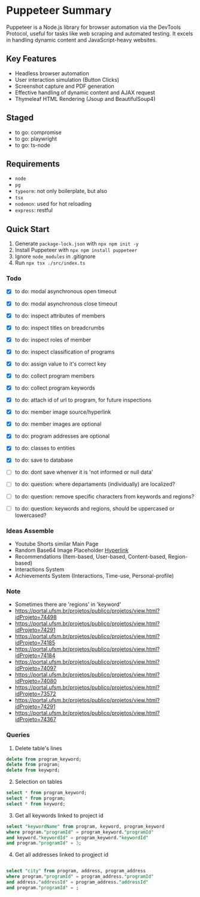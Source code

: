 # Puppeteer Summary

Puppeteer is a Node.js library for browser automation via the DevTools Protocol, useful for tasks like web scraping and automated testing. It excels in handling dynamic content and JavaScript-heavy websites.

## Key Features
- Headless browser automation
- User interaction simulation (Button Clicks)
- Screenshot capture and PDF generation
- Effective handling of dynamic content and AJAX request
- Thymeleaf HTML Rendering (Jsoup and BeautifulSoup4)

## Staged
- to go: compromise
- to go: playwright
- to go: ts-node

## Requirements
- `node`
- `pg`
- `typeorm`: not only boilerplate, but also 
- `tsx`
- `nodemon`: used for hot reloading
- `express`: restful

## Quick Start
1. Generate `package-lock.json` with `npx npm init -y`
2. Install Puppeteer with `npx npm install puppeteer`
3. Ignore `node_modules` in .gitignore
5. Run `npx tsx ./src/index.ts`

### Todo
- [x] to do: modal asynchronous open timeout
- [x] to do: modal asynchronous close timeout
- [x] to do: inspect attributes of members
- [x] to do: inspect titles on breadcrumbs 
- [x] to do: inspect roles of member 
- [x] to do: inspect classification of programs
- [x] to do: assign value to it's correct key
- [x] to do: collect program members
- [x] to do: collect program keywords
- [x] to do: attach id of url to program, for future inspections
- [x] to do: member image source/hyperlink
- [x] to do: member images are optional
- [x] to do: program addresses are optional
- [x] to do: classes to entities 
- [x] to do: save to database
- [ ] to do: dont save whenver it is 'not informed or null data'

- [ ] to do: question: where departaments (individually) are localized?
- [ ] to do: question: remove specific characters from keywords and regions?
- [ ] to do: question: keywords and regions, should be uppercased or lowercased?

### Ideas Assemble
- Youtube Shorts similar Main Page
- Random Base64 Image Placeholder [Hyperlink](https://picsum.photos/500/300?blur=10)
- Recommendations (Item-based, User-based, Content-based, Region-based)
- Interactions System
- Achievements System (Interactions, Time-use, Personal-profile)

### Note
- Sometimes there are 'regions' in 'keyword' 
- https://portal.ufsm.br/projetos/publico/projetos/view.html?idProjeto=74498 
- https://portal.ufsm.br/projetos/publico/projetos/view.html?idProjeto=74291
- https://portal.ufsm.br/projetos/publico/projetos/view.html?idProjeto=74185
- https://portal.ufsm.br/projetos/publico/projetos/view.html?idProjeto=74184
- https://portal.ufsm.br/projetos/publico/projetos/view.html?idProjeto=74097
- https://portal.ufsm.br/projetos/publico/projetos/view.html?idProjeto=74080
- https://portal.ufsm.br/projetos/publico/projetos/view.html?idProjeto=73572
- https://portal.ufsm.br/projetos/publico/projetos/view.html?idProjeto=74291
- https://portal.ufsm.br/projetos/publico/projetos/view.html?idProjeto=74367

### Queries

1. Delete table's lines
```sql
delete from program_keyword;
delete from program;
delete from keywprd;
```

2. Selection on tables
```sql
select * from program_keyword;
select * from program;
select * from keyword;
```

3. Get all keywords linked to project id
```sql
select "keywordName" from program, keyword, program_keyword
where program."programId" = program_keyword."programId"
and keyword."keywordId" = program_keyword."keywordId"
and program."programId" = 3;
```

4. Get all addresses linked to progject id
```sql

select "city" from program, address, program_address
where program."programId" = program_address."programId"
and address."addressId" = program_address."addressId"
and program."programId" = ;
```
